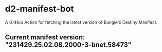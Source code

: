 # d2-manifest-bot
A GitHub Action for fetching the latest version of Bungie's Destiny Manifest.
## Current manifest version: "231429.25.02.08.2000-3-bnet.58473"
